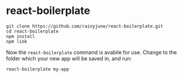 # react-boilerplate

```
git clone https://github.com/rainyjune/react-boilerplate.git
cd react-boilerplate
npm install
npm link
```

Now the `react-boilerplate` command is avabile for use. Change to the folder which your new app will be saved in, and run:

```
react-boilerplate my-app
```
